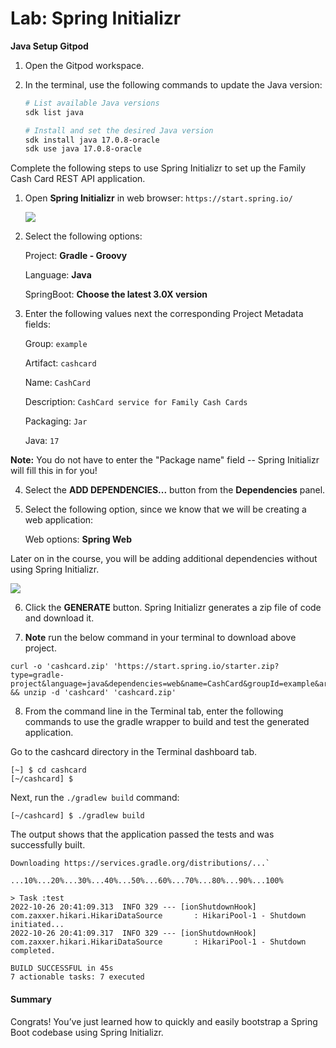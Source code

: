 Lab: Spring Initializr
======================


**Java Setup Gitpod**

1. Open the Gitpod workspace.

2. In the terminal, use the following commands to update the Java version:

   ```bash
   # List available Java versions
   sdk list java

   # Install and set the desired Java version
   sdk install java 17.0.8-oracle
   sdk use java 17.0.8-oracle


Complete the following steps to use Spring Initializr to set up the Family Cash Card REST API application.

1. Open **Spring Initializr** in web browser: `https://start.spring.io/`

    ![](./images/1.png)

2. Select the following options:

    Project: **Gradle - Groovy**
    
    Language: **Java**

    SpringBoot: **Choose the latest 3.0X version**

3. Enter the following values next the corresponding Project Metadata fields:

    Group: `example`

    Artifact: `cashcard`

    Name: `CashCard`

    Description: `CashCard service for Family Cash Cards`

    Packaging: `Jar`

    Java: `17`

**Note:** You do not have to enter the "Package name" field -- Spring Initializr will fill this in for you!

4. Select the **ADD DEPENDENCIES...** button from the **Dependencies** panel.

5. Select the following option, since we know that we will be creating a web application:

    Web options: **Spring Web**

Later on in the course, you will be adding additional dependencies without using Spring Initializr.

![](./images/2.png)

6. Click the **GENERATE** button. Spring Initializr generates a zip file of code and download it.

7. **Note** run the below command in your terminal to download above project.

```
curl -o 'cashcard.zip' 'https://start.spring.io/starter.zip?type=gradle-project&language=java&dependencies=web&name=CashCard&groupId=example&artifactId=cashcard&description=CashCard+service+for+Family+Cash+Cards&packaging=jar&packageName=example.cashcard&javaVersion=17' && unzip -d 'cashcard' 'cashcard.zip'
```
 
8. From the command line in the Terminal tab, enter the following commands to use the gradle wrapper to build and test the generated application.

Go to the cashcard directory in the Terminal dashboard tab.

```
[~] $ cd cashcard
[~/cashcard] $ 
```

Next, run the `./gradlew build` command:

`[~/cashcard] $ ./gradlew build`

The output shows that the application passed the tests and was successfully built.

```
Downloading https://services.gradle.org/distributions/...`

...10%...20%...30%...40%...50%...60%...70%...80%...90%...100%

> Task :test
2022-10-26 20:41:09.313  INFO 329 --- [ionShutdownHook] com.zaxxer.hikari.HikariDataSource       : HikariPool-1 - Shutdown initiated...
2022-10-26 20:41:09.317  INFO 329 --- [ionShutdownHook] com.zaxxer.hikari.HikariDataSource       : HikariPool-1 - Shutdown completed.

BUILD SUCCESSFUL in 45s
7 actionable tasks: 7 executed
```


#### Summary
Congrats! You’ve just learned how to quickly and easily bootstrap a Spring Boot codebase using Spring Initializr.